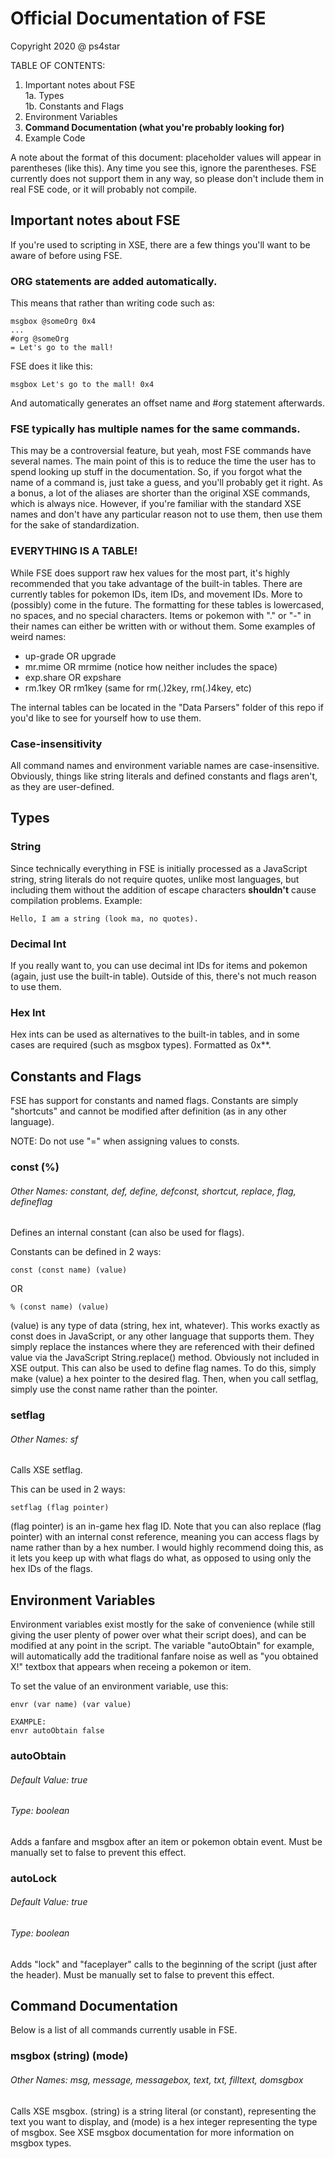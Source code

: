 # Official Documentation of FSE

Copyright 2020 @ ps4star


TABLE OF CONTENTS:

1. Important notes about FSE
<br>1a. Types
<br>1b. Constants and Flags
2. Environment Variables
3. **Command Documentation (what you're probably looking for)**
4. Example Code

A note about the format of this document: placeholder values will appear in parentheses (like this). Any time you see this, ignore the parentheses. FSE currently does not support them in any way, so please don't include them in real FSE code, or it will probably not compile.





## Important notes about FSE

If you're used to scripting in XSE, there are a few things you'll want to be aware of before using FSE.

### ORG statements are added automatically. 
This means that rather than writing code such as:
```
msgbox @someOrg 0x4
...
#org @someOrg
= Let's go to the mall!
```
FSE does it like this:
```
msgbox Let's go to the mall! 0x4
```
And automatically generates an offset name and #org statement afterwards.

### FSE typically has multiple names for the same commands.
This may be a controversial feature, but yeah, most FSE commands have several names. The main point of this is to reduce the time the user has to spend looking up stuff in the documentation. So, if you forgot what the name of a command is, just take a guess, and you'll probably get it right. As a bonus, a lot of the aliases are shorter than the original XSE commands, which is always nice. However, if you're familiar with the standard XSE names and don't have any particular reason not to use them, then use them for the sake of standardization.

### EVERYTHING IS A TABLE!
While FSE does support raw hex values for the most part, it's highly recommended that you take advantage of the built-in tables. There are currently tables for pokemon IDs, item IDs, and movement IDs. More to (possibly) come in the future. The formatting for these tables is lowercased, no spaces, and no special characters. Items or pokemon with "." or "-" in their names can either be written with or without them. Some examples of weird names:

- up-grade OR upgrade
- mr.mime OR mrmime (notice how neither includes the space)
- exp.share OR expshare
- rm.1key OR rm1key (same for rm(.)2key, rm(.)4key, etc)

The internal tables can be located in the "Data Parsers" folder of this repo if you'd like to see for yourself how to use them.

### Case-insensitivity
All command names and environment variable names are case-insensitive. Obviously, things like string literals and defined constants and flags aren't, as they are user-defined.



## Types

### String
Since technically everything in FSE is initially processed as a JavaScript string, string literals do not require quotes, unlike most languages, but including them without the addition of escape characters **shouldn't** cause compilation problems. Example:
```
Hello, I am a string (look ma, no quotes).
```

### Decimal Int
If you really want to, you can use decimal int IDs for items and pokemon (again, just use the built-in table). Outside of this, there's not much reason to use them.

### Hex Int
Hex ints can be used as alternatives to the built-in tables, and in some cases are required (such as msgbox types). Formatted as 0x**.



## Constants and Flags

FSE has support for constants and named flags. Constants are simply "shortcuts" and cannot be modified after definition (as in any other language).

NOTE: Do not use "=" when assigning values to consts.

### const (%)
###### Other Names: constant, def, define, defconst, shortcut, replace, flag, defineflag
Defines an internal constant (can also be used for flags).

Constants can be defined in 2 ways:
```
const (const name) (value)
```
OR
```
% (const name) (value)
```
(value) is any type of data (string, hex int, whatever). This works exactly as const does in JavaScript, or any other language that supports them. They simply replace the instances where they are referenced with their defined value via the JavaScript String.replace() method. Obviously not included in XSE output. This can also be used to define flag names. To do this, simply make (value) a hex pointer to the desired flag. Then, when you call setflag, simply use the const name rather than the pointer.

### setflag
###### Other Names: sf
Calls XSE setflag.

This can be used in 2 ways:
```
setflag (flag pointer)
```
(flag pointer) is an in-game hex flag ID. Note that you can also replace (flag pointer) with an internal const reference, meaning you can access flags by name rather than by a hex number. I would highly recommend doing this, as it lets you keep up with what flags do what, as opposed to using only the hex IDs of the flags.



## Environment Variables

Environment variables exist mostly for the sake of convenience (while still giving the user plenty of power over what their script does), and can be modified at any point in the script. The variable "autoObtain" for example, will automatically add the traditional fanfare noise as well as "you obtained X!" textbox that appears when receing a pokemon or item.

To set the value of an environment variable, use this:
```
envr (var name) (var value)

EXAMPLE:
envr autoObtain false
```

### autoObtain
###### Default Value: true
###### Type: boolean

Adds a fanfare and msgbox after an item or pokemon obtain event. Must be manually set to false to prevent this effect.

### autoLock
###### Default Value: true
###### Type: boolean

Adds "lock" and "faceplayer" calls to the beginning of the script (just after the header). Must be manually set to false to prevent this effect.



## Command Documentation

Below is a list of all commands currently usable in FSE.

### msgbox (string) (mode)
###### Other Names: msg, message, messagebox, text, txt, filltext, domsgbox

Calls XSE msgbox. (string) is a string literal (or constant), representing the text you want to display, and (mode) is a hex integer representing the type of msgbox. See XSE msgbox documentation for more information on msgbox types.





















